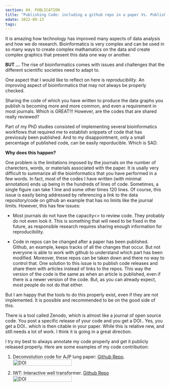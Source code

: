 ```yaml
---
section: 04. PUBLICATION
title: "Publishing Code: including a github repo in a paper Vs. Publishing separately"
edate: 2022-09-13
tags:
---
```


It is amazing how technology has improved many aspects of data analysis and how we do research. Bioinformatics is very complex and can be used in so many ways to create complex mathamatics on the data and create complex graphics that present this data one way or another. 

**BUT ...**  The rise of bioinformatics comes with issues and challenges that the different scientific societies need to adapt to. 

One aspect that I would like to reflect on here is _reproducibility_. An improving aspect of bioinformatics that may not always be properly checked.

Sharing the code of which you have written to produce the data graphs you publish is becoming more and more common, and even a requirement in most journals. Which is GREAT!!! However, are the codes that are shared really reviewed?

Part of my PhD studies consisted of implementing several bioinformatics workflows that required me to establish snippets of code that has previosuly been published. And to my disappointment, only a small percentage of published code, can be easily reporducible. Which is SAD. 

**Why does this happen?**

One problem is the limitations imposed by the journals on the number of charecters, words, or materials associated with the paper. It is usally very difficult to summarize all the bioinformatics that you have performed in a few words. In fact, most of the codes I have written (with minimal annotation) ends up being in the hundreds of lines of code. Sometimes, a single figure can take 1 line and some other times 120 lines. Of course, this issue is easily being addressed by referencing a link to the data repository/code on github an example that has no limits like the journal limits. However, this has few issues:

- Most journals do not have the capacity<> to review code. They probably do not even look it. This is something that will need to be fixed in the future, as responsible research requires sharing enough information for reproducibility. 

- Code in repos can be changed after a paper has been published. Github, an example, keeps tracks of all the changes that occur. But not everyone is able to work with github to understand which part has been modified. Moreover, these repos can be taken down and there no way to control that. One solution to this issue is to publish code releases and share them with articles instead of links to the repos. This way the version of the code is the same as when an article is published, even if there is a newer version of the code. But, as you can already expect, most people do not do that either.


But I am happy that the tools to do this properly exist, even if they are not implemented. It is possible and recommended to be on the good side of this. 

There is a tool called Zenodo, which is almost like a journal of open source code. You post a specific release of your code and you get a DOI.. Yes, you get a DOI.. which is then citable in your paper. While this is relative new, and still needs a lot of work. I think it is going in a great direction. 

I try my best to always annotate my code properly and get it publicly released properly. Here are some examples of my code contribution:

1. Deconvolution code for AJP lung paper: [Github Repo](https://github.com/Lung-bioengineering-regeneration-lab/human_PCLS_BISQUE).  <a href="https://zenodo.org/badge/latestdoi/288007639"><img src="https://zenodo.org/badge/288007639.svg" alt="DOI" style="height:20px;width:186px;"></a>


2. IWT: Interactive well transformer. [Github Repo](https://github.com/Lung-bioengineering-regeneration-lab/IWT) <a href="https://zenodo.org/badge/latestdoi/534643509"><img src="https://zenodo.org/badge/534643509.svg" alt="DOI" style="height:20px;width:186px;"></a>

